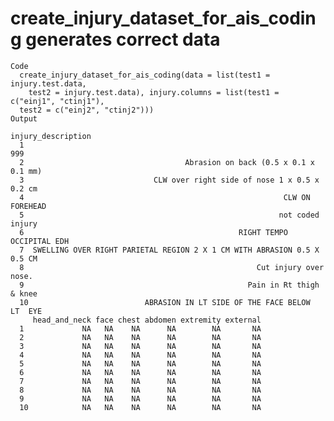 # create_injury_dataset_for_ais_coding generates correct data

    Code
      create_injury_dataset_for_ais_coding(data = list(test1 = injury.test.data,
        test2 = injury.test.data), injury.columns = list(test1 = c("einj1", "ctinj1"),
      test2 = c("einj2", "ctinj2")))
    Output
                                                              injury_description
      1                                                                      999
      2                                    Abrasion on back (0.5 x 0.1 x 0.1 mm)
      3                             CLW over right side of nose 1 x 0.5 x 0.2 cm
      4                                                          CLW ON FOREHEAD
      5                                                         not coded injury
      6                                                RIGHT TEMPO OCCIPITAL EDH
      7  SWELLING OVER RIGHT PARIETAL REGION 2 X 1 CM WITH ABRASION 0.5 X 0.5 CM
      8                                                    Cut injury over nose.
      9                                                  Pain in Rt thigh & knee
      10                          ABRASION IN LT SIDE OF THE FACE BELOW  LT  EYE
         head_and_neck face chest abdomen extremity external
      1             NA   NA    NA      NA        NA       NA
      2             NA   NA    NA      NA        NA       NA
      3             NA   NA    NA      NA        NA       NA
      4             NA   NA    NA      NA        NA       NA
      5             NA   NA    NA      NA        NA       NA
      6             NA   NA    NA      NA        NA       NA
      7             NA   NA    NA      NA        NA       NA
      8             NA   NA    NA      NA        NA       NA
      9             NA   NA    NA      NA        NA       NA
      10            NA   NA    NA      NA        NA       NA

